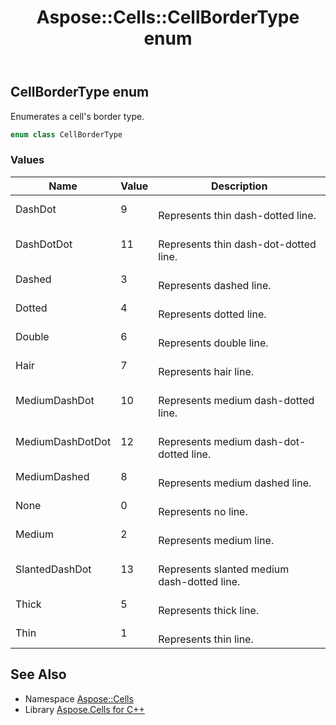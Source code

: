 ﻿---
title: Aspose::Cells::CellBorderType enum
linktitle: CellBorderType
second_title: Aspose.Cells for C++ API Reference
description: 'Aspose::Cells::CellBorderType enum. Enumerates a cell''s border type in C++.'
type: docs
weight: 18200
url: /cpp/aspose.cells/cellbordertype/
---
## CellBorderType enum


Enumerates a cell's border type.

```cpp
enum class CellBorderType
```

### Values

| Name | Value | Description |
| --- | --- | --- |
| DashDot | 9 | <br>Represents thin dash-dotted line. |
| DashDotDot | 11 | <br>Represents thin dash-dot-dotted line. |
| Dashed | 3 | <br>Represents dashed line. |
| Dotted | 4 | <br>Represents dotted line. |
| Double | 6 | <br>Represents double line. |
| Hair | 7 | <br>Represents hair line. |
| MediumDashDot | 10 | <br>Represents medium dash-dotted line. |
| MediumDashDotDot | 12 | <br>Represents medium dash-dot-dotted line. |
| MediumDashed | 8 | <br>Represents medium dashed line. |
| None | 0 | <br>Represents no line. |
| Medium | 2 | <br>Represents medium line. |
| SlantedDashDot | 13 | <br>Represents slanted medium dash-dotted line. |
| Thick | 5 | <br>Represents thick line. |
| Thin | 1 | <br>Represents thin line. |

## See Also

* Namespace [Aspose::Cells](../)
* Library [Aspose.Cells for C++](../../)
